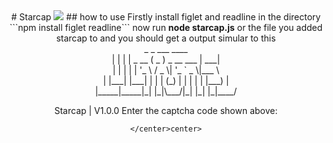 
<center>
  # Starcap
  <image src="https://i.imgur.com/Vj7jNGO.png"></image>
  ## how to use
  Firstly install figlet and readline in the directory
  ```npm install figlet readline```
  now run <b>node starcap.js</b> or the file you added starcap to and you should get a output simular to this
<br> 
  _     _            ___            ____  <br>
 | |   | |    _ __  ( _ ) _ __ ___ | ___| <br>
 | |   | |   | '_ \ / _ \| '_ ` _ \|___ \ <br>
 | |___| |___| | | | (_) | | | | | |___) | <br>
 |_____|_____|_| |_|\___/|_| |_| |_|____/ <br>
 

Starcap | V1.0.0
Enter the captcha code shown above:
  ```
</center>center>
